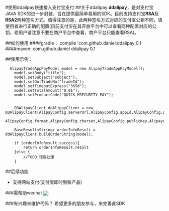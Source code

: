 #使用ddalipay快速接入支付宝支付
##关于ddalipay
**ddalipay**，是对支付宝JAVA SDK的进一步封装，旨在提供最简单易用的SDK。目前支持支付宝**RSA**及**RSA2**两种签名方式。值得注意的是，此两种签名方式对应的支付宝公钥不同，请使用者进行正确的配置(目前支付宝在其开放平台中可以查看两种配置对应的公钥，老用户请注意不要在商户平台中查看，商户平台只能查看RSA)。

##如何使用
####gradle：
    compile 'com.github.daniel:ddalipay:0.1
####maven:
	<dependency>
            <groupId>com.github.daniel</groupId>
            <artifactId>ddalipay</artifactId>
            <version>0.1</version>
     </dependency>
     
##使用示例：


      AlipayTradeAppPayModel model = new AlipayTradeAppPayModel();
        model.setBody("title");
        model.setSubject("subject");
        model.setOutTradeNo("tradeId");
        model.setTimeoutExpress("365d");
        model.setTotalAmount("0.01");
        model.setProductCode("QUICK_MSECURITY_PAY");
        
        
        DDAlipayClient ddAlipayClient = new DDAlipayClient(AlipayConfig.serverUrl,AlipayConfig.appId,AlipayConfig.privateKey,
                AlipayConfig.format,AlipayConfig.charset,AlipayConfig.publicKey,AlipayConfig.signType,AlipayConfig.callbackUrl);

        BaseResult<String> orderInfoResult = ddAlipayClient.buildOrderString(model);

        if (orderInfoResult.success){
            return orderInfoResult.result
        }else {
            //TODO:错误处理
        }

##后续功能
- 支持网站支付(支付宝即时到账产品)
        
###需帮助wechat
<img src="http://7fvcu1.com1.z0.glb.clouddn.com/WechatIMG.jpeg?imageView/2/w/160/q/90"  align=center />

###有兴趣来维护代码？
希望更多的朋友参与，来完善此SDK